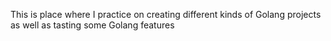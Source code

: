 This is place where I practice on creating different kinds of Golang projects as well as tasting some Golang features
